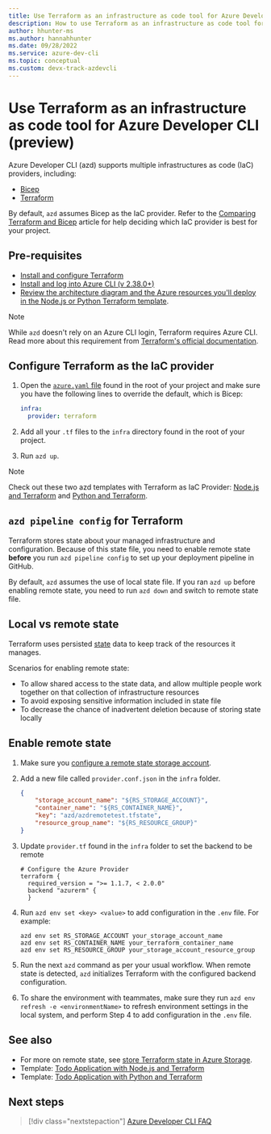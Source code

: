 ```yaml
---
title: Use Terraform as an infrastructure as code tool for Azure Developer CLI (preview) 
description: How to use Terraform as an infrastructure as code tool for Azure Developer CLI (azd) Preview.
author: hhunter-ms
ms.author: hannahhunter
ms.date: 09/28/2022
ms.service: azure-dev-cli
ms.topic: conceptual
ms.custom: devx-track-azdevcli
---
```


# Use Terraform as an infrastructure as code tool for Azure Developer CLI (preview)

Azure Developer CLI (azd) supports multiple infrastructures as code (IaC) providers, including:  

- [Bicep](/azure/azure-resource-manager/bicep/overview?tabs=bicep)
- [Terraform](../terraform/overview.md)

By default, `azd` assumes Bicep as the IaC provider. Refer to the [Comparing Terraform and Bicep](../terraform/comparing-terraform-and-bicep.md?tabs=comparing-bicep-terraform-integration-features) article for help deciding which IaC provider is best for your project.

## Pre-requisites

- [Install and configure Terraform](../terraform/quickstart-configure.md)
- [Install and log into Azure CLI (v 2.38.0+)](/cli/azure/install-azure-cli)
- [Review the architecture diagram and the Azure resources you'll deploy in the Node.js or Python Terraform template](./azd-templates.md#choose-a-template).

> [!NOTE]
> While `azd` doesn't rely on an Azure CLI login, Terraform requires Azure CLI. Read more about this requirement from [Terraform's official documentation](https://registry.terraform.io/providers/hashicorp/azurerm/latest/docs/guides/azure_cli). 

## Configure Terraform as the IaC provider

1. Open the [`azure.yaml` file](./azd-schema.md#terraform-as-iac-provider-sample) found in the root of your project and make sure you have the following lines to override the default, which is Bicep:

    ```yaml
    infra:
      provider: terraform
    ```

1. Add all your `.tf` files to the `infra` directory found in the root of your project.
1. Run `azd up`. 
   
> [!NOTE] 
> Check out these two azd templates with Terraform as IaC Provider: [Node.js and Terraform](https://github.com/Azure-Samples/todo-nodejs-mongo-terraform) and [Python and Terraform](https://github.com/Azure-Samples/todo-python-mongo-terraform). 

## `azd pipeline config` for Terraform

Terraform stores state about your managed infrastructure and configuration. Because of this state file, you need to enable remote state **before** you run `azd pipeline config` to set up your deployment pipeline in GitHub.

By default, `azd` assumes the use of local state file. If you ran `azd up` before enabling remote state, you need to run `azd down` and switch to remote state file.

## Local vs remote state

Terraform uses persisted [state](https://www.terraform.io/language/state) data to keep track of the resources it manages. 

Scenarios for enabling remote state:

- To allow shared access to the state data, and allow multiple people work together on that collection of infrastructure resources
- To avoid exposing sensitive information included in state file
- To decrease the chance of inadvertent deletion because of storing state locally

## Enable remote state

1. Make sure you [configure a remote state storage account](../terraform/store-state-in-azure-storage.md).
1. Add a new file called `provider.conf.json` in the `infra` folder.

    ```json
    {
        "storage_account_name": "${RS_STORAGE_ACCOUNT}",
        "container_name": "${RS_CONTAINER_NAME}",
        "key": "azd/azdremotetest.tfstate",
        "resource_group_name": "${RS_RESOURCE_GROUP}"
    }
    ```

1. Update `provider.tf` found in the `infra` folder to set the backend to be remote

    ```console
    # Configure the Azure Provider
    terraform {
      required_version = ">= 1.1.7, < 2.0.0"
      backend "azurerm" {
      }
    ```

1. Run `azd env set <key> <value>` to add configuration in the `.env` file. 
For example: 
 
    ```azdeveloper
    azd env set RS_STORAGE_ACCOUNT your_storage_account_name
    azd env set RS_CONTAINER_NAME your_terraform_container_name
    azd env set RS_RESOURCE_GROUP your_storage_account_resource_group
    ```

1. Run the next `azd` command as per your usual workflow. When remote state is detected, `azd` initializes Terraform with the configured backend configuration.

1. To share the environment with teammates, make sure they run `azd env refresh -e <environmentName>` to refresh environment settings in the local system, and perform Step 4 to add configuration in the `.env` file.

## See also

- For more on remote state, see [store Terraform state in Azure Storage](../terraform/store-state-in-azure-storage.md).
- Template: [Todo Application with Node.js and Terraform](https://github.com/Azure-Samples/todo-nodejs-mongo-terraform)
- Template: [Todo Application with Python and Terraform](https://github.com/Azure-Samples/todo-python-mongo-terraform)

## Next steps

> [!div class="nextstepaction"]
> [Azure Developer CLI FAQ](./faq.yml)